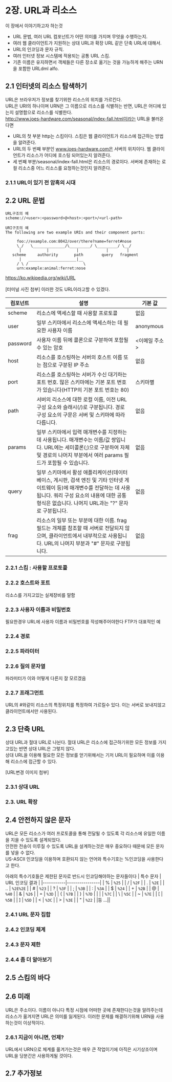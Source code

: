 # 2장. URL과 리소스
이 장에서 이야기하고자 하는것
- URL 문법, 여러 URL 컴포넌트가 어떤 의미를 가지며 무엇을 수행하는지.
- 여러 웹 클라이언트가 지원하는 상대 URL과 확장 URL 같은 단축 URL에 대해서.
- URL의 인코딩과 문자 규칙.
- 여러 인터넷 정보 시스템에 적용되는 공통 URL 스킴.
- 기존 이름은 유지하면서 객체들은 다른 장소로 옮기는 것을 가능하게 해주는 URN을 포함한 URLdml alfo.
## 2.1 인터넷의 리소스 탐색하기
URL은 브라우저가 정보를 찾기위한 리소스의 위치를 가르킨다.<br>
URL은 URI의 하나이며 URN은 그 이름으로 리소스를 식별하는 반면, URL은 어디에 있는지 설명함으로 리소스를 식별한다.<br>
http://www.joes-hardware.com/seasonal/index-fall.html이라는 URL을 불러온다면
- URL의 첫 부분 http는 스킴이다. 스킴은 웹 클라이언트가 리소스에 접근하는 방법을 알려준다.
- URL의 두 번째 부분인 www.joes-hardware.com은 서버의 위치이다. 웹 클라이언트가 리소스가 어디에 호스팅 되어있는지 알려준다.
- 세 번째 부분/seasonal/index-fall.html은 리소스의 경로이다. 서버에 존재하는 로컬 리소스중 어느 리소스를 요청하는것인지 알려준다.

### 2.1.1 URL이 있기 전 암흑의 시대
## 2.2 URL 문법

```
URL구조의 예
scheme://<user>:<password>@<host>:<port>/<url-path>

URI구조의 예
The following are two example URIs and their component parts:

     foo://example.com:8042/over/there?name=ferret#nose
     \_/   \______________/\_________/ \_________/ \__/
      |           |            |            |        |
   scheme     authority       path        query   fragment
      |   _____________________|__
     / \ /                        \
     urn:example:animal:ferret:nose
```
https://ko.wikipedia.org/wiki/URL
<br><br>
[터미널 사진 첨부] 이러한 것도 URL이라고할 수 있겠다.

| 컴포넌트 | 설명 | 기본 값 |
|-----------|-------------|---------------|
| scheme | 리소스에 액세스할 때 사용할 프로토콜 | 없음 |
| user | 일부 스키마에서 리소스에 액세스하는 데 필요한 사용자 이름 | anonymous |
| password | 사용자 이름 뒤에 콜론으로 구분하여 포함될 수 있는 암호 | <이메일 주소> |
| host | 리소스를 호스팅하는 서버의 호스트 이름 또는 점으로 구분된 IP 주소 | 없음 |
| port | 리소스를 호스팅하는 서버가 수신 대기하는 포트 번호. 많은 스키마에는 기본 포트 번호가 있습니다(HTTP의 기본 포트 번호는 80) | 스키마별 |
| path | 서버의 리소스에 대한 로컬 이름, 이전 URL 구성 요소와 슬래시(/)로 구분됩니다. 경로 구성 요소의 구문은 서버 및 스키마에 따라 다릅니다. | 없음 |
| params | 일부 스키마에서 입력 매개변수를 지정하는 데 사용됩니다. 매개변수는 이름/값 쌍입니다. URL에는 세미콜론(;)으로 구분하여 자체 및 경로의 나머지 부분에서 여러 params 필드가 포함될 수 있습니다. | 없음 |
| query | 일부 스키마에서 활성 애플리케이션(데이터베이스, 게시판, 검색 엔진 및 기타 인터넷 게이트웨이 등)에 매개변수를 전달하는 데 사용됩니다. 쿼리 구성 요소의 내용에 대한 공통 형식은 없습니다. 나머지 URL과는 "?" 문자로 구분됩니다. | 없음 |
| frag | 리소스의 일부 또는 부분에 대한 이름. frag 필드는 개체를 참조할 때 서버로 전달되지 않으며, 클라이언트에서 내부적으로 사용됩니다. URL의 나머지 부분과 "#" 문자로 구분됩니다. | 없음 |

### 2.2.1 스킴 : 사용할 프로토콜
### 2.2.2 호스트와 포트
리소스를 가지고있는 실제장비를 말함
### 2.2.3 사용자 이름과 비밀번호
필요한경우 URL에 사용자 이름과 비밀번호를 작성해주어야한다 FTP가 대표적인 예
### 2.2.4 경로
### 2.2.5 파라미터
### 2.2.6 질의 문자열
파라미터가 이와 어떻게 다른지 잘 모르겠음
### 2.2.7 프래그먼트
URL의 #와같이 리소스의 특정위치를 특정하여 가르킬수 있다. 이는 서버로 보내지않고 클라이언트에서만 사용된다.
## 2.3 단축 URL
 상대 URL과 절대 URL로 나뉜다. 절대 URL은 리소스에 접근하기위한 모든 정보를 가지고있는 반면 상대 URL은 그렇지 않다.<br>
 상대 URL을 이용해 필요한 모든 정보를 얻기위해서는 기저 URL이 필요하며 이를 이용해 리소스에 접근할 수 있다.

[URL변경 이미지 첨부]

### 2.3.1 상대 URL
### 2.3. URL 확장

## 2.4 안전하지 않은 문자
URL은 모든 리소스가 여러 프로토콜을 통해 전달될 수 있도록 각 리소스에 유일한 이름을 지을 수 있도록 설계되었다.<br>
안전한 전송이 이루질 수 있도록 URL을 설계하는것은 매우 중요하다 때문에 모든 문자를 넣을 수 없다.<br>
US-ASCII 인코딩을 이용하며 호환되지 않는 언어와 특수기호는 %인코딩을 사용한다고 한다.<br>

아래의 특수기호들은 제한된 문자로 반드시 인코딩해야하는 문자들이다 
| 특수 문자 | URL 인코딩 결과 |
|-----------|----------------|
| %         | `%25`          |
| /         | `%2F`          |
| .         | `%2E`          |
| ..        | `%2E%2E`       |
| #         | `%23`          |
| ?         | `%3F`          |
| ;         | `%3B`          |
| :         | `%3A`          |
| $         | `%24`          |
| +         | `%2B`          |
| @         | `%40`          |
| &         | `%26`          |
| =         | `%3D`          |
| {         | `%7B`          |
| }         | `%7D`          |
| \|        | `%7C`          |
| \         | `%5C`          |
| ~         | `%7E`          |
| [         | `%5B`          |
| ]         | `%5D`          |
| <         | `%3C`          |
| >         | `%3E`          |
| "         | `%22`          |
|등 ...||

### 2.4.1 URL 문자 집합
### 2.4.2 인코딩 체계
### 2.4.3 문자 제한
### 2.4.4 좀 더 알아보기
## 2.5 스킴의 바다
## 2.6 미래
URL은 주소이다. 이름이 아니다 특정 시점에 어떠한 곳에 존재한다는것을 알려주는데 리소스가 옮겨지면 URL은 의미를 잃게된다. 이러한 문제를 해결하기위해 URN을 사용하는것이 이상적이다.
### 2.6.1 지금이 아니면, 언제?
URL에서 URN으로 체계를 옮겨가는것은 매우 큰 작업이기에 아직은 시기상조이며 URL을 당분간은 사용하게될 것이다.
## 2.7 추가정보